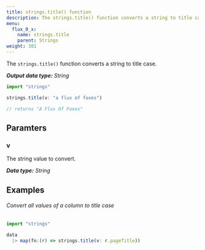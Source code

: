 ```yaml
---
title: strings.title() function
description: The strings.title() function converts a string to title case.
menu:
  flux_0_x:
    name: strings.title
    parent: Strings
weight: 301
---
```


The `strings.title()` function converts a string to title case.

_**Output data type:** String_

```js
import "strings"

strings.title(v: "a flux of foxes")

// returns "A Flux Of Foxes"
```

## Paramters

### v
The string value to convert.

_**Data type:** String_

## Examples

###### Convert all values of a column to title case
```js
import "strings"

data
  |> map(fn:(r) => strings.title(v: r.pageTitle))
```

